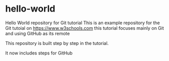 # hello-world
Hello World repository for Git tutorial
This is an example repository for the Git tutoial on https://www.w3schools.com
this tutorial focuses mainly on Git and using GitHub as its remote

This repository is built step by step in the tutorial.

It  now includes steps for GitHub

